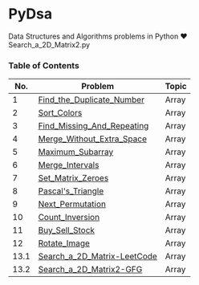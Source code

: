 # PyDsa
Data Structures and Algorithms problems in Python ❤Search_a_2D_Matrix2.py


### Table of Contents

|  No.  |                                           Problem                                                                      |  Topic   | 
| ----- | ---------------------------------------------------------------------------------------------------------------------- | -------- |
|  1    | [Find_the_Duplicate_Number](https://github.com/yash872/PyDsa/blob/main/Array/Find_the_Duplicate_Number.py)             |  Array   |
|  2    | [Sort_Colors](https://github.com/yash872/PyDsa/blob/main/Array/Sort_Colors.py)                                         |  Array   |
|  3    | [Find_Missing_And_Repeating](https://github.com/yash872/PyDsa/blob/main/Array/Find_Missing_And_Repeating.py)           |  Array   |
|  4    | [Merge_Without_Extra_Space](https://github.com/yash872/PyDsa/blob/main/Array/Merge_Without_Extra_Space.py)             |  Array   |
|  5    | [Maximum_Subarray](https://github.com/yash872/PyDsa/blob/main/Array/Maximum_Subarray.py)                               |  Array   |
|  6    | [Merge_Intervals](https://github.com/yash872/PyDsa/blob/main/Array/Merge_Intervals.py)                                 |  Array   |
|  7    | [Set_Matrix_Zeroes](https://github.com/yash872/PyDsa/blob/main/Array/Set_Matrix_Zeroes.py)                             |  Array   |
|  8    | [Pascal's_Triangle](https://github.com/yash872/PyDsa/blob/main/Array/Pascal's_Triangle.py)                             |  Array   |
|  9    | [Next_Permutation](https://github.com/yash872/PyDsa/blob/main/Array/Next_Permutation.py)                               |  Array   |
|  10   | [Count_Inversion](https://github.com/yash872/PyDsa/blob/main/Array/Count_Inversion.py)                                 |  Array   |
|  11   | [Buy_Sell_Stock](https://github.com/yash872/PyDsa/blob/main/Array/Buy_Sell_Stock.py)                                   |  Array   |
|  12   | [Rotate_Image](https://github.com/yash872/PyDsa/blob/main/Array/Rotate_Image.py)                                       |  Array   |
|  13.1 | [Search_a_2D_Matrix-LeetCode](https://github.com/yash872/PyDsa/blob/main/Array/Search_a_2D_Matrix.py)                  |  Array   |
|  13.2 | [Search_a_2D_Matrix2-GFG](https://github.com/yash872/PyDsa/blob/main/Array/Search_a_2D_Matrix2.py)                     |  Array   |

